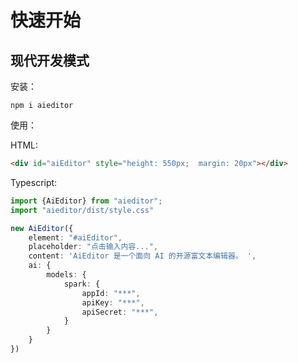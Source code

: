 # 快速开始


## 现代开发模式

安装：

```shell
npm i aieditor
```


使用：

HTML:

```html
<div id="aiEditor" style="height: 550px;  margin: 20px"></div>
```


Typescript:

```typescript
import {AiEditor} from "aieditor";
import "aieditor/dist/style.css"

new AiEditor({
    element: "#aiEditor",
    placeholder: "点击输入内容...",
    content: 'AiEditor 是一个面向 AI 的开源富文本编辑器。 ',
    ai: {
        models: {
            spark: {
                appId: "***",
                apiKey: "***",
                apiSecret: "***",
            }
        }
    }
})
```


